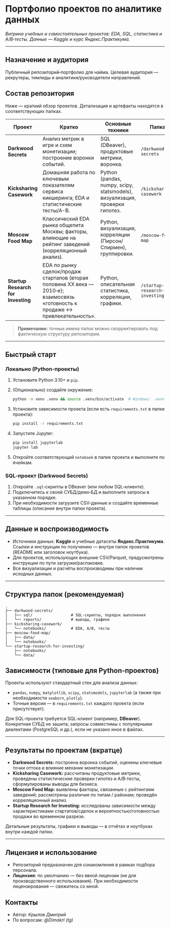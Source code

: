 # Портфолио проектов по аналитике данных

*Витрина учебных и самостоятельных проектов: EDA, SQL, статистика и A/B‑тесты. Данные — Kaggle и курс Яндекс.Практикума.*

---

## Назначение и аудитория

Публичный репозиторий‑портфолио для найма. Целевая аудитория — рекрутеры, тимлиды и аналитики/руководители направлений.

## Состав репозитория

Ниже — краткий обзор проектов. Детализация и артефакты находятся в соответствующих папках.

| Проект                             | Кратко                                                                                                                           | Основные техники                                                            | Папка                             |
| ---------------------------------- | -------------------------------------------------------------------------------------------------------------------------------- | --------------------------------------------------------------------------- | --------------------------------- |
| **Darkwood Secrets**               | Анализ метрик в игре и схем монетизации; построение воронки событий.                                                             | SQL (DBeaver), продуктовые метрики, воронка.                                | `/darkwood-secrets`               |
| **Kicksharing Casework**           | Домашняя работа по ключевым показателям сервиса кикшеринга; EDA и статистические тесты/A-B.                                      | Python (pandas, numpy, scipy, statsmodels), визуализация, проверки гипотез. | `/kicksharing-casework`           |
| **Moscow Food Map**                | Классический EDA рынка общепита Москвы; факторы, влияющие на рейтинг заведений (корреляционный анализ).                          | Python, визуализация, корреляции (Пирсон/Спирмен), группировки.             | `/moscow-food-map`                |
| **Startup Research for Investing** | EDA по рынку сделок/продаж стартапов (вторая половина XX века — 2010‑е); взаимосвязь «готовность к продаже ↔ привлекательность». | Python, описательная статистика, корреляции, графики.                       | `/startup-research-for-investing` |

> **Примечание:** точные имена папок можно скорректировать под фактическую структуру репозитория.

---

## Быстрый старт

### Локально (Python‑проекты)

1. Установите Python 3.10+ и `pip`.
2. (Опционально) создайте окружение:

   ```bash
   python -m venv .venv && source .venv/bin/activate  # Windows: .venv\Scripts\activate
   ```
3. Установите зависимости проекта (если есть `requirements.txt` в папке проекта):

   ```bash
   pip install -r requirements.txt
   ```
4. Запустите Jupyter:

   ```bash
   pip install jupyterlab
   jupyter lab
   ```
5. Откройте соответствующий `notebook` в папке проекта и выполните по ячейкам.

### SQL‑проект (Darkwood Secrets)

1. Откройте `.sql`‑скрипты в DBeaver (или любом SQL‑клиенте).
2. Подключитесь к своей СУБД/демо‑БД и выполните запросы в указанном порядке.
3. При необходимости загрузите CSV‑данные и создайте временные таблицы (описание внутри папки проекта).

---

## Данные и воспроизводимость

* Источники данных: **Kaggle** и учебные датасеты **Яндекс.Практикума**. Ссылки и инструкции по получению — внутри папок проектов (README или заголовок ноутбука).
* Для проектов, использующих внешние CSV/Parquet, предусмотрены инструкции по пути загрузки/распаковке.
* Все визуализации и расчёты воспроизводимы при наличии исходных данных.

---

## Структура папок (рекомендуемая)

```
.
├── darkwood-secrets/
│   ├── sql/                 # SQL-скрипты, порядок выполнения
│   └── reports/             # выводы, графики
├── kicksharing-casework/
│   └── notebooks/           # EDA, A/B, тесты
├── moscow-food-map/
│   ├── data/
│   └── notebooks/
└── startup-research-for-investing/
    ├── notebooks/
    └── data/
```

## Зависимости (типовые для Python‑проектов)

Проекты используют стандартный стек для анализа данных:

* `pandas`, `numpy`, `matplotlib`, `scipy`, `statsmodels`, `jupyterlab` (а также при необходимости `seaborn`, `plotly`).
* Точные версии — в `requirements.txt` каждого проекта (если присутствует).

Для SQL‑проекта требуется SQL‑клиент (например, **DBeaver**). Конкретная СУБД не зашита; запросы совместимы с популярными диалектами (PostgreSQL и др.), если не указано иное в файлах.

---

## Результаты по проектам (вкратце)

* **Darkwood Secrets:** построена воронка событий, оценены ключевые точки оттока и влияние механик монетизации.
* **Kicksharing Casework:** рассчитаны продуктовые метрики, проведены статистические проверки гипотез и A/B‑тесты, сформулированы выводы для бизнеса.
* **Moscow Food Map:** выявлены факторы, связанные с рейтингами заведений; рассмотрены различия по типам / районам; проведён корреляционный анализ.
* **Startup Research for Investing:** исследованы зависимости между характеристиками стартапов/сделок и вероятностью/готовностью продажи во временном разрезе.

Детальные результаты, графики и выводы — в отчётах и ноутбуках внутри каждой папки.

---

## Лицензия и использование

* Репозиторий предназначен для ознакомления в рамках подбора персонала.
* **Лицензия:** по умолчанию — без явной лицензии (не для производственного использования). При необходимости лицензирования — свяжитесь со мной.

## Контакты

* Автор: *Крылов Дмитрий*
* По вопросам: *@Dimakrl (tg)*
